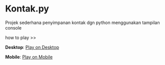 # Kontak.py
Projek sederhana penyimpanan kontak dgn python menggunakan tampilan console

how to play >> 

**Desktop**: [Play on Desktop](https://replit.com/@rastong22/Kontakpy-2?v=1)

**Mobile**: [Play on Mobile](https://replit.com/@rastong22/Kontakpy-2/__run.html?v=1)
